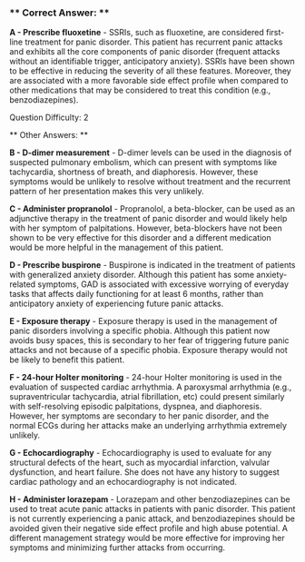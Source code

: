 ### ** Correct Answer: **

**A - Prescribe fluoxetine** - SSRIs, such as fluoxetine, are considered first-line treatment for panic disorder. This patient has recurrent panic attacks and exhibits all the core components of panic disorder (frequent attacks without an identifiable trigger, anticipatory anxiety). SSRIs have been shown to be effective in reducing the severity of all these features. Moreover, they are associated with a more favorable side effect profile when compared to other medications that may be considered to treat this condition (e.g., benzodiazepines).

Question Difficulty: 2

** Other Answers: **

**B - D-dimer measurement** - D-dimer levels can be used in the diagnosis of suspected pulmonary embolism, which can present with symptoms like tachycardia, shortness of breath, and diaphoresis. However, these symptoms would be unlikely to resolve without treatment and the recurrent pattern of her presentation makes this very unlikely.

**C - Administer propranolol** - Propranolol, a beta-blocker, can be used as an adjunctive therapy in the treatment of panic disorder and would likely help with her symptom of palpitations. However, beta-blockers have not been shown to be very effective for this disorder and a different medication would be more helpful in the management of this patient.

**D - Prescribe buspirone** - Buspirone is indicated in the treatment of patients with generalized anxiety disorder. Although this patient has some anxiety-related symptoms, GAD is associated with excessive worrying of everyday tasks that affects daily functioning for at least 6 months, rather than anticipatory anxiety of experiencing future panic attacks.

**E - Exposure therapy** - Exposure therapy is used in the management of panic disorders involving a specific phobia. Although this patient now avoids busy spaces, this is secondary to her fear of triggering future panic attacks and not because of a specific phobia. Exposure therapy would not be likely to benefit this patient.

**F - 24-hour Holter monitoring** - 24-hour Holter monitoring is used in the evaluation of suspected cardiac arrhythmia. A paroxysmal arrhythmia (e.g., supraventricular tachycardia, atrial fibrillation, etc) could present similarly with self-resolving episodic palpitations, dyspnea, and diaphoresis. However, her symptoms are secondary to her panic disorder, and the normal ECGs during her attacks make an underlying arrhythmia extremely unlikely.

**G - Echocardiography** - Echocardiography is used to evaluate for any structural defects of the heart, such as myocardial infarction, valvular dysfunction, and heart failure. She does not have any history to suggest cardiac pathology and an echocardiography is not indicated.

**H - Administer lorazepam** - Lorazepam and other benzodiazepines can be used to treat acute panic attacks in patients with panic disorder. This patient is not currently experiencing a panic attack, and benzodiazepines should be avoided given their negative side effect profile and high abuse potential. A different management strategy would be more effective for improving her symptoms and minimizing further attacks from occurring.

